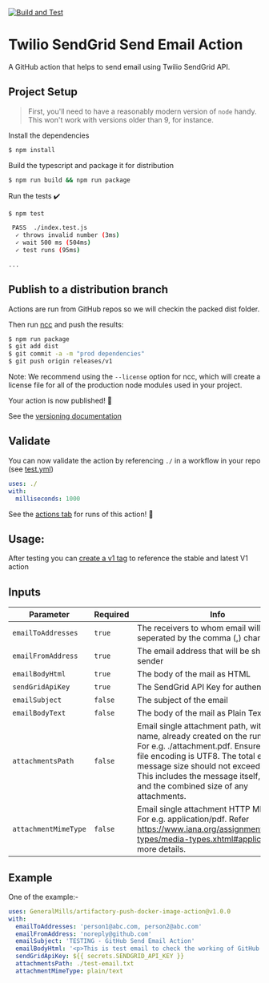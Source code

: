 [![Build and Test](https://github.com/GeneralMills/sendgrid-send-email-action/actions/workflows/test.yml/badge.svg)](https://github.com/GeneralMills/sendgrid-send-email-action/actions/workflows/test.yml)

# Twilio SendGrid Send Email Action

A GitHub action that helps to send email using Twilio SendGrid API.

## Project Setup

> First, you'll need to have a reasonably modern version of `node` handy. This won't work with versions older than 9, for instance.

Install the dependencies  
```bash
$ npm install
```

Build the typescript and package it for distribution
```bash
$ npm run build && npm run package
```

Run the tests :heavy_check_mark:  
```bash
$ npm test

 PASS  ./index.test.js
  ✓ throws invalid number (3ms)
  ✓ wait 500 ms (504ms)
  ✓ test runs (95ms)

...
```

## Publish to a distribution branch

Actions are run from GitHub repos so we will checkin the packed dist folder. 

Then run [ncc](https://github.com/zeit/ncc) and push the results:
```bash
$ npm run package
$ git add dist
$ git commit -a -m "prod dependencies"
$ git push origin releases/v1
```

Note: We recommend using the `--license` option for ncc, which will create a license file for all of the production node modules used in your project.

Your action is now published! :rocket: 

See the [versioning documentation](https://github.com/actions/toolkit/blob/master/docs/action-versioning.md)

## Validate

You can now validate the action by referencing `./` in a workflow in your repo (see [test.yml](.github/workflows/test.yml))

```yaml
uses: ./
with:
  milliseconds: 1000
```

See the [actions tab](https://github.com/actions/typescript-action/actions) for runs of this action! :rocket:

## Usage:

After testing you can [create a v1 tag](https://github.com/actions/toolkit/blob/master/docs/action-versioning.md) to reference the stable and latest V1 action

## Inputs

| Parameter           | Required | Info                                                                          |
| --------------------| -------- | ------------------------------------------------------------------------------|
| `emailToAddresses`  | `true`   | The receivers to whom email will be sent, seperated by the comma (,) character|
| `emailFromAddress`  | `true`   | The email address that will be shown as sender                                |
| `emailBodyHtml`     | `true`   | The body of the mail as HTML                                                  |
| `sendGridApiKey`    | `true`   | The SendGrid API Key for authentication                                       |
| `emailSubject`      | `false`  | The subject of the email                                                      |
| `emailBodyText`     | `false`  | The body of the mail as Plain Text                                            |
| `attachmentsPath`   | `false`  | Email single attachment path, with it's file name, already created on the runner host. For e.g. ./attachment.pdf. Ensure that the file encoding is UTF8. The total email message size should not exceed 20MB. This includes the message itself, headers, and the combined size of any attachments.|
| `attachmentMimeType`| `false`  | Email single attachment HTTP MIME type. For e.g. application/pdf. Refer https://www.iana.org/assignments/media-types/media-types.xhtml#application for more details.|

## Example

One of the example:-

```yaml
uses: GeneralMills/artifactory-push-docker-image-action@v1.0.0
with:
  emailToAddresses: 'person1@abc.com, person2@abc.com'
  emailFromAddress: 'noreply@github.com'
  emailSubject: 'TESTING - GitHub Send Email Action'
  emailBodyHtml: '<p>This is test email to check the working of GitHub Send Email Action</p>'
  sendGridApiKey: ${{ secrets.SENDGRID_API_KEY }}
  attachmentsPath: ./test-email.txt
  attachmentMimeType: plain/text
```